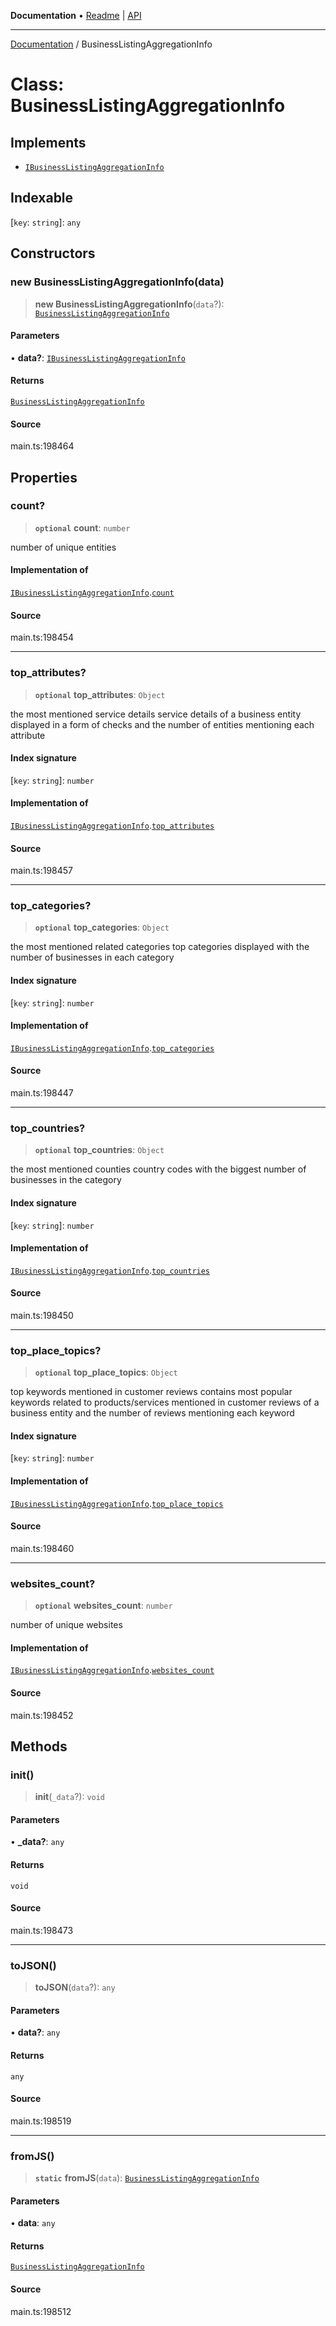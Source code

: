 **Documentation** • [Readme](../README.md) \| [API](../globals.md)

***

[Documentation](../README.md) / BusinessListingAggregationInfo

# Class: BusinessListingAggregationInfo

## Implements

- [`IBusinessListingAggregationInfo`](../interfaces/IBusinessListingAggregationInfo.md)

## Indexable

 \[`key`: `string`\]: `any`

## Constructors

### new BusinessListingAggregationInfo(data)

> **new BusinessListingAggregationInfo**(`data`?): [`BusinessListingAggregationInfo`](BusinessListingAggregationInfo.md)

#### Parameters

• **data?**: [`IBusinessListingAggregationInfo`](../interfaces/IBusinessListingAggregationInfo.md)

#### Returns

[`BusinessListingAggregationInfo`](BusinessListingAggregationInfo.md)

#### Source

main.ts:198464

## Properties

### count?

> **`optional`** **count**: `number`

number of unique entities

#### Implementation of

[`IBusinessListingAggregationInfo`](../interfaces/IBusinessListingAggregationInfo.md).[`count`](../interfaces/IBusinessListingAggregationInfo.md#count)

#### Source

main.ts:198454

***

### top\_attributes?

> **`optional`** **top\_attributes**: `Object`

the most mentioned service details
service details of a business entity displayed in a form of checks and the number of entities mentioning each attribute

#### Index signature

 \[`key`: `string`\]: `number`

#### Implementation of

[`IBusinessListingAggregationInfo`](../interfaces/IBusinessListingAggregationInfo.md).[`top_attributes`](../interfaces/IBusinessListingAggregationInfo.md#top_attributes)

#### Source

main.ts:198457

***

### top\_categories?

> **`optional`** **top\_categories**: `Object`

the most mentioned related categories
top categories displayed with the number of businesses in each category

#### Index signature

 \[`key`: `string`\]: `number`

#### Implementation of

[`IBusinessListingAggregationInfo`](../interfaces/IBusinessListingAggregationInfo.md).[`top_categories`](../interfaces/IBusinessListingAggregationInfo.md#top_categories)

#### Source

main.ts:198447

***

### top\_countries?

> **`optional`** **top\_countries**: `Object`

the most mentioned counties
country codes with the biggest number of businesses in the category

#### Index signature

 \[`key`: `string`\]: `number`

#### Implementation of

[`IBusinessListingAggregationInfo`](../interfaces/IBusinessListingAggregationInfo.md).[`top_countries`](../interfaces/IBusinessListingAggregationInfo.md#top_countries)

#### Source

main.ts:198450

***

### top\_place\_topics?

> **`optional`** **top\_place\_topics**: `Object`

top keywords mentioned in customer reviews
contains most popular keywords related to products/services mentioned in customer reviews of a business entity and the number of reviews mentioning each keyword

#### Index signature

 \[`key`: `string`\]: `number`

#### Implementation of

[`IBusinessListingAggregationInfo`](../interfaces/IBusinessListingAggregationInfo.md).[`top_place_topics`](../interfaces/IBusinessListingAggregationInfo.md#top_place_topics)

#### Source

main.ts:198460

***

### websites\_count?

> **`optional`** **websites\_count**: `number`

number of unique websites

#### Implementation of

[`IBusinessListingAggregationInfo`](../interfaces/IBusinessListingAggregationInfo.md).[`websites_count`](../interfaces/IBusinessListingAggregationInfo.md#websites_count)

#### Source

main.ts:198452

## Methods

### init()

> **init**(`_data`?): `void`

#### Parameters

• **\_data?**: `any`

#### Returns

`void`

#### Source

main.ts:198473

***

### toJSON()

> **toJSON**(`data`?): `any`

#### Parameters

• **data?**: `any`

#### Returns

`any`

#### Source

main.ts:198519

***

### fromJS()

> **`static`** **fromJS**(`data`): [`BusinessListingAggregationInfo`](BusinessListingAggregationInfo.md)

#### Parameters

• **data**: `any`

#### Returns

[`BusinessListingAggregationInfo`](BusinessListingAggregationInfo.md)

#### Source

main.ts:198512
